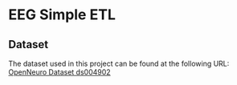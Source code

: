 # EEG Simple ETL

## Dataset
The dataset used in this project can be found at the following URL:
[OpenNeuro Dataset ds004902](https://github.com/OpenNeuroDatasets/ds004902)
